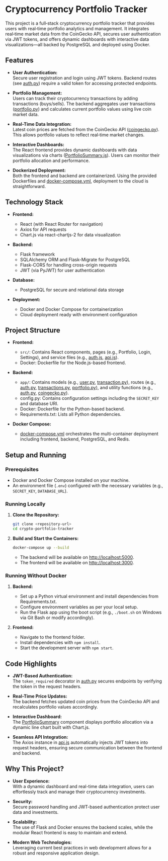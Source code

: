 # Cryptocurrency Portfolio Tracker

This project is a full‑stack cryptocurrency portfolio tracker that provides users with real‑time portfolio analytics and management. It integrates real‑time market data from the CoinGecko API, secures user authentication via JWT tokens, and offers dynamic dashboards with interactive data visualizations—all backed by PostgreSQL and deployed using Docker.

## Features

- **User Authentication:**  
  Secure user registration and login using JWT tokens. Backend routes (see [auth.py](d:/WebDev/crypto-portfolio-tracker/backend/app/routes/auth.py)) require a valid token for accessing protected endpoints.
  
- **Portfolio Management:**  
  Users can track their cryptocurrency transactions by adding transactions (buys/sells). The backend aggregates user transactions ([portfolio.py](d:/WebDev/crypto-portfolio-tracker/backend/app/routes/portfolio.py)) and calculates current portfolio values using live coin market data.

- **Real-Time Data Integration:**  
  Latest coin prices are fetched from the CoinGecko API ([coingecko.py](d:/WebDev/crypto-portfolio-tracker/backend/app/utils/coingecko.py)). This allows portfolio values to reflect real‑time market changes.

- **Interactive Dashboards:**  
  The React frontend provides dynamic dashboards with data visualizations via charts ([PortfolioSummary.js](d:/WebDev/crypto-portfolio-tracker/frontend/src/components/Dashboard/PortfolioSummary.js)). Users can monitor their portfolio allocation and performance.

- **Dockerized Deployment:**  
  Both the frontend and backend are containerized. Using the provided Dockerfiles and [docker-compose.yml](d:/WebDev/crypto-portfolio-tracker/docker-compose.yml), deployment to the cloud is straightforward.

## Technology Stack

- **Frontend:**  
  - React (with React Router for navigation)  
  - Axios for API requests  
  - Chart.js via react-chartjs-2 for data visualization

- **Backend:**  
  - Flask framework  
  - SQLAlchemy ORM and Flask-Migrate for PostgreSQL  
  - Flask-CORS for handling cross-origin requests  
  - JWT (via PyJWT) for user authentication

- **Database:**  
  - PostgreSQL for secure and relational data storage

- **Deployment:**  
  - Docker and Docker Compose for containerization  
  - Cloud deployment ready with environment configuration

## Project Structure

- **Frontend:**  
  - `src/`: Contains React components, pages (e.g., Portfolio, Login, Settings), and service files (e.g., [auth.js](d:/WebDev/crypto-portfolio-tracker/frontend/src/services/auth.js), [api.js](d:/WebDev/crypto-portfolio-tracker/frontend/src/services/api.js)).
  - Docker: Dockerfile for the Node.js-based frontend.

- **Backend:**  
  - `app/`: Contains models (e.g., [user.py](d:/WebDev/crypto-portfolio-tracker/backend/app/models/user.py), [transaction.py](d:/WebDev/crypto-portfolio-tracker/backend/app/models/transaction.py)), routes (e.g., [auth.py](d:/WebDev/crypto-portfolio-tracker/backend/app/routes/auth.py), [transactions.py](d:/WebDev/crypto-portfolio-tracker/backend/app/routes/transactions.py), [portfolio.py](d:/WebDev/crypto-portfolio-tracker/backend/app/routes/portfolio.py)), and utility functions (e.g., [auth.py](d:/WebDev/crypto-portfolio-tracker/backend/app/utils/auth.py), [coingecko.py](d:/WebDev/crypto-portfolio-tracker/backend/app/utils/coingecko.py)).
  - config.py: Contains configuration settings including the `SECRET_KEY` and database URI.
  - Docker: Dockerfile for the Python-based backend.
  - Requirements.txt: Lists all Python dependencies.

- **Docker Compose:**  
  - [docker-compose.yml](d:/WebDev/crypto-portfolio-tracker/docker-compose.yml) orchestrates the multi-container deployment including frontend, backend, PostgreSQL, and Redis.

## Setup and Running

### Prerequisites

- Docker and Docker Compose installed on your machine.
- An environment file (`.env`) configured with the necessary variables (e.g., `SECRET_KEY`, `DATABASE_URL`).

### Running Locally

1. **Clone the Repository:**

   ```bash
   git clone <repository-url>
   cd crypto-portfolio-tracker
   ```

2. **Build and Start the Containers:**

   ```bash
   docker-compose up --build
   ```

   - The backend will be available on [http://localhost:5000](http://localhost:5000).
   - The frontend will be available on [http://localhost:3000](http://localhost:3000).

### Running Without Docker

1. **Backend:**

   - Set up a Python virtual environment and install dependencies from Requirements.txt.
   - Configure environment variables as per your local setup.
   - Run the Flask app using the boot script (e.g., `./boot.sh` on Windows via Git Bash or modify accordingly).

2. **Frontend:**

   - Navigate to the frontend folder.
   - Install dependencies with `npm install`.
   - Start the development server with `npm start`.

## Code Highlights

- **JWT-Based Authentication:**  
  The `token_required` decorator in [auth.py](d:/WebDev/crypto-portfolio-tracker/backend/app/utils/auth.py) secures endpoints by verifying the token in the request headers.

- **Real-Time Price Updates:**  
  The backend fetches updated coin prices from the CoinGecko API and recalculates portfolio values accordingly.

- **Interactive Dashboard:**  
  The [PortfolioSummary](d:/WebDev/crypto-portfolio-tracker/frontend/src/components/Dashboard/PortfolioSummary.js) component displays portfolio allocation via a dynamic line chart built with Chart.js.

- **Seamless API Integration:**  
  The Axios instance in [api.js](d:/WebDev/crypto-portfolio-tracker/frontend/src/services/api.js) automatically injects JWT tokens into request headers, ensuring secure communication between the frontend and backend.

## Why This Project?

- **User Experience:**  
  With a dynamic dashboard and real-time data integration, users can effortlessly track and manage their cryptocurrency investments.

- **Security:**  
  Secure password handling and JWT-based authentication protect user data and investments.

- **Scalability:**  
  The use of Flask and Docker ensures the backend scales, while the modular React frontend is easy to maintain and extend.

- **Modern Web Technologies:**  
  Leveraging current best practices in web development allows for a robust and responsive application design.